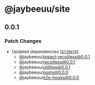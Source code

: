 # @jaybeeuu/site

## 0.0.1

### Patch Changes

- Updated dependencies [[`6739b78`](https://github.com/jaybeeuu/jaybeeuu-dev/commit/6739b78baffbb5bac51177d222218ea755d88bf3)]:
  - @jaybeeuu/preact-recoilless@0.0.1
  - @jaybeeuu/recoilless@0.0.1
  - @jaybeeuu/utilities@0.0.1
  - @jaybeeuu/posts@0.0.0
  - @jaybeeuu/e2e-hooks@0.0.0
